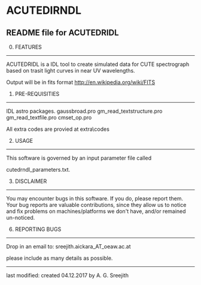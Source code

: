 # ACUTEDIRNDL



README file for ACUTEDRIDL
--------------------------

0. FEATURES
-----------

ACUTEDRIDL is a IDL tool to create simulated data for CUTE spectrograph based 
on trasit light curves in near UV wavelengths.

Output will be in fits format
http://en.wikipedia.org/wiki/FITS


1. PRE-REQUISITIES
------------------

IDL astro packages.
gaussbroad.pro
gm_read_textstructure.pro
gm_read_textfile.pro
cmset_op.pro

All extra codes are provied at extra\codes

2. USAGE
--------
This software is governed by an input parameter file called

cutedrndl_parameters.txt.

3. DISCLAIMER
-------------
You may encounter bugs in this software. If you do, please report them. Your bug
reports are valuable contributions, since they allow us to notice and fix
problems on machines/platforms we don't have, and/or remained un-noticed.


6. REPORTING BUGS
-----------------
Drop in an email to: sreejith.aickara_AT_oeaw.ac.at

please include as many details as possible.

-----------------------------------------------------------
last modified: created 04.12.2017 by A. G. Sreejith
